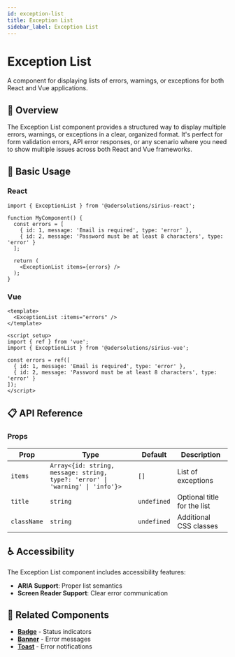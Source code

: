 ```yaml
---
id: exception-list
title: Exception List
sidebar_label: Exception List
---
```


# Exception List

A component for displaying lists of errors, warnings, or exceptions for both React and Vue applications.

## 📖 Overview

The Exception List component provides a structured way to display multiple errors, warnings, or exceptions in a clear, organized format. It's perfect for form validation errors, API error responses, or any scenario where you need to show multiple issues across both React and Vue frameworks.

## 🚀 Basic Usage

### React

```tsx
import { ExceptionList } from '@adersolutions/sirius-react';

function MyComponent() {
  const errors = [
    { id: 1, message: 'Email is required', type: 'error' },
    { id: 2, message: 'Password must be at least 8 characters', type: 'error' }
  ];

  return (
    <ExceptionList items={errors} />
  );
}
```

### Vue

```vue
<template>
  <ExceptionList :items="errors" />
</template>

<script setup>
import { ref } from 'vue';
import { ExceptionList } from '@adersolutions/sirius-vue';

const errors = ref([
  { id: 1, message: 'Email is required', type: 'error' },
  { id: 2, message: 'Password must be at least 8 characters', type: 'error' }
]);
</script>
```

## 📋 API Reference

### Props

| Prop | Type | Default | Description |
|------|------|---------|-------------|
| `items` | `Array<{id: string, message: string, type?: 'error' \| 'warning' \| 'info'}>` | `[]` | List of exceptions |
| `title` | `string` | `undefined` | Optional title for the list |
| `className` | `string` | `undefined` | Additional CSS classes |

## ♿ Accessibility

The Exception List component includes accessibility features:

- **ARIA Support**: Proper list semantics
- **Screen Reader Support**: Clear error communication

## 🔗 Related Components

- **[Badge](/docs/components/feedbacks/badge)** - Status indicators
- **[Banner](/docs/components/feedbacks/banner)** - Error messages
- **[Toast](/docs/components/feedbacks/toast)** - Error notifications
